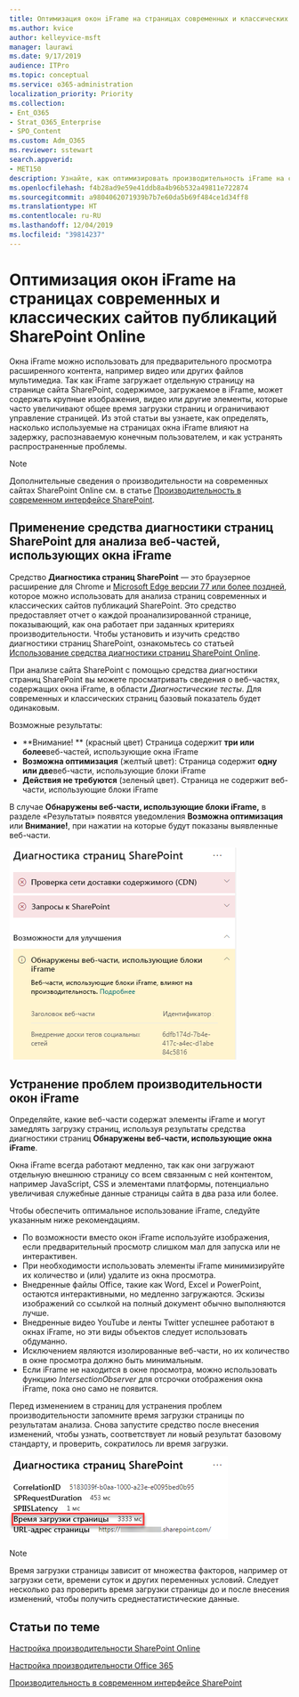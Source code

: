 ```yaml
---
title: Оптимизация окон iFrame на страницах современных и классических сайтов публикаций SharePoint Online
ms.author: kvice
author: kelleyvice-msft
manager: laurawi
ms.date: 9/17/2019
audience: ITPro
ms.topic: conceptual
ms.service: o365-administration
localization_priority: Priority
ms.collection:
- Ent_O365
- Strat_O365_Enterprise
- SPO_Content
ms.custom: Adm_O365
ms.reviewer: sstewart
search.appverid:
- MET150
description: Узнайте, как оптимизировать производительность iFrame на современных и классических страницах сайта публикаций SharePoint Online.
ms.openlocfilehash: f4b28ad9e59e41ddb8a4b96b532a49811e722874
ms.sourcegitcommit: a9804062071939b7b7e60da5b69f484ce1d34ff8
ms.translationtype: HT
ms.contentlocale: ru-RU
ms.lasthandoff: 12/04/2019
ms.locfileid: "39814237"
---
```

# <a name="optimize-iframes-in-sharepoint-online-modern-and-classic-publishing-site-pages"></a>Оптимизация окон iFrame на страницах современных и классических сайтов публикаций SharePoint Online

Окна iFrame можно использовать для предварительного просмотра расширенного контента, например видео или других файлов мультимедиа. Так как iFrame загружает отдельную страницу на странице сайта SharePoint, содержимое, загружаемое в iFrame, может содержать крупные изображения, видео или другие элементы, которые часто увеличивают общее время загрузки страниц и ограничивают управление страницей. Из этой статьи вы узнаете, как определять, насколько используемые на страницах окна iFrame влияют на задержку, распознаваемую конечным пользователем, и как устранять распространенные проблемы.

>[!NOTE]
>Дополнительные сведения о производительности на современных сайтах SharePoint Online см. в статье [Производительность в современном интерфейсе SharePoint](https://docs.microsoft.com/sharepoint/modern-experience-performance).

## <a name="use-the-page-diagnostics-for-sharepoint-tool-to-analyze-web-parts-using-iframes"></a>Применение средства диагностики страниц SharePoint для анализа веб-частей, использующих окна iFrame

Средство **Диагностика страниц SharePoint** — это браузерное расширение для Chrome и [Microsoft Edge версии 77 или более поздней](https://www.microsoftedgeinsider.com/download?form=MI13E8&OCID=MI13E8), которое можно использовать для анализа страниц современных и классических сайтов публикаций SharePoint. Это средство предоставляет отчет о каждой проанализированной странице, показывающий, как она работает при заданных критериях производительности. Чтобы установить и изучить средство диагностики страниц SharePoint, ознакомьтесь со статьей [Использование средства диагностики страниц SharePoint Online](page-diagnostics-for-spo.md).

При анализе сайта SharePoint с помощью средства диагностики страниц SharePoint вы можете просматривать сведения о веб-частях, содержащих окна iFrame, в области _Диагностические тесты_. Для современных и классических страниц базовый показатель будет одинаковым.

Возможные результаты:

- **Внимание! ** (красный цвет) Страница содержит **три или более**веб-частей, использующие окна iFrame
- **Возможна оптимизация** (желтый цвет): Страница содержит **одну или две**веб-части, использующие блоки iFrame
- **Действия не требуются** (зеленый цвет). Страница не содержит веб-части, использующие блоки iFrame

В случае **Обнаружены веб-части, использующие блоки iFrame,** в разделе «Результаты» появятся уведомления **Возможна оптимизация** или **Внимание!**, при нажатии на которые будут показаны выявленные веб-части.

![Результаты диагностики страниц](media/modern-portal-optimization/pagediag-iframe-yellow.png)

## <a name="remediate-iframe-performance-issues"></a>Устранение проблем производительности окон iFrame

Определяйте, какие веб-части содержат элементы iFrame и могут замедлять загрузку страниц, используя результаты средства диагностики страниц **Обнаружены веб-части, использующие окна iFrame**.

Окна iFrame всегда работают медленно, так как они загружают отдельную внешнюю страницу со всем связанным с ней контентом, например JavaScript, CSS и элементами платформы, потенциально увеличивая служебные данные страницы сайта в два раза или более.

Чтобы обеспечить оптимальное использование iFrame, следуйте указанным ниже рекомендациям.

- По возможности вместо окон iFrame используйте изображения, если предварительный просмотр слишком мал для запуска или не интерактивен.
- При необходимости использовать элементы iFrame минимизируйте их количество и (или) удалите из окна просмотра.
- Внедренные файлы Office, такие как Word, Excel и PowerPoint, остаются интерактивными, но медленно загружаются. Эскизы изображений со ссылкой на полный документ обычно выполняются лучше.
- Внедренные видео YouTube и ленты Twitter успешнее работают в окнах iFrame, но эти виды объектов следует использовать обдуманно.
- Исключением являются изолированные веб-части, но их количество в окне просмотра должно быть минимальным.
- Если iFrame не находится в окне просмотра, можно использовать функцию _IntersectionObserver_ для отсрочки отображения окна iFrame, пока оно само не появится.

Перед изменением в страниц для устранения проблем производительности запомните время загрузки страницы по результатам анализа. Снова запустите средство после внесения изменений, чтобы узнать, соответствует ли новый результат базовому стандарту, и проверить, сократилось ли время загрузки.

![Анализ времени загрузки страницы](media/modern-portal-optimization/pagediag-page-load-time.png)

>[!NOTE]
>Время загрузки страницы зависит от множества факторов, например от загрузки сети, времени суток и других переменных условий. Следует несколько раз проверить время загрузки страницы до и после внесения изменений, чтобы получить среднестатистические данные.

## <a name="related-topics"></a>Статьи по теме

[Настройка производительности SharePoint Online](tune-sharepoint-online-performance.md)

[Настройка производительности Office 365](tune-office-365-performance.md)

[Производительность в современном интерфейсе SharePoint](https://docs.microsoft.com/sharepoint/modern-experience-performance)
